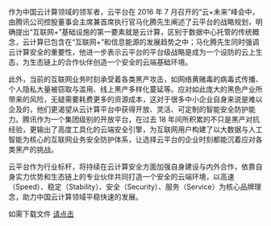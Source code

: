 作为中国云计算领域的领军者，云平台在 2016 年 7 月召开的“云+未来”峰会中，由腾讯公司控股董事会主席兼首席执行官马化腾先生阐述了云平台的战略规划，明确提出“互联网+”基础设施的第一要素就是云计算，区别于数据中心托管的传统概念，云计算已包含在“互联网+”和信息能源的发展趋势之中；马化腾先生同时强调云计算安全的重要性，他进一步表示云平台的平台级战略是成为一个设防的云上生态，为生态链上的合作伙伴创造一个安全的云端基础环境。

此外，当前的互联网业务时刻承受着各类黑产攻击，如网络黄赌毒的病毒式传播、个人隐私大量被窃取与滥用、线上黑产多样化蔓延等。应对如此庞大的黑色产业所带来的风险，无疑需要耗费更多的资源成本，这对于很多中小企业自身来说是难以企及的，他们更渴望从云计算平台中获得开放、灵活、可定制的智能安全防护能力。腾讯作为一个集团级别的开放平台，在过去 18 年间所积累的不只是黑产对抗经验，更输出了高度工具化的云端安全引擎，为互联网用户构建了以大数据与人工智能为核心的互联网业务安全防护体系，让选择云平台的企业时刻都能沉着应对各类黑产的挑战。

云平台作为行业标杆，将持续在云计算安全方面加强自身建设与内外合作，依靠自身实力优势和生态链上的专业伙伴共同打造一个安全的云端环境，以高速（Speed）、稳定（Stability）、安全（Security）、服务（Service）为核心品牌理念，助力中国云计算领域平稳快速的发展。

如需下载文件 [请点击](http://imgcache.tce.fsphere.cn/image/mc.qcloudimg.com/static/pdf/09b9bbad30e9a0457cc4b958c44f049e/docfile.pdf)